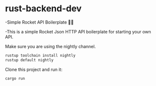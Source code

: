 # rust-backend-dev

-Simple Rocket API Boilerplate 🚀🔥

-This is a simple Rocket Json HTTP API boilerplate for starting your own API.

Make sure you are using the nightly channel.

```sh
rustup toolchain install nightly
rustup default nightly
```

Clone this project and run it:
```sh
cargo run
```

